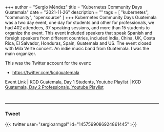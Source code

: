 +++
author = "Sergio Méndez"
title = "Kubernetes Community Days Guatemala"
date = "2021-11-26"
description = ""
tags = [
    "kubernetes",
    "community",
    "opensource"
]
+++
Kubernetes Community Days Guatemala was a two day event, one day for students and other for professionals, we had 402 attendees, 37 speaking sessions, and more than 15 students to organize the event. This event included speakers that speak Spanish and foreigh speakers from different countries, included India, China, UK, Costa Rica, El Salvador, Honduras, Spain, Guatemala and US. The event closed with Mila Verte concert. An indie music band from Guatemala. I was the main organizer.

This was the Twitter account for the event:
- https://twitter.com/kcdguatemala

[Event Link](http://kcdgt.com) | 
[KCD Guatemala, Day 1 Students, Youtube Playlist](https://www.youtube.com/watch?v=Rs8-kAI1SRA&list=PL8hlF0_rzCDyjN9N7S-wrQZ6kc_0hrFCe) |
[KCD Guatemala, Day 2 Professionals, Youtube Playlist](https://www.youtube.com/watch?v=K-OPoe1zJeM&list=PL8hlF0_rzCDz2gamF9AqFYQXfgShtKPtW)
<!--more-->
<br>

---

### Tweet

{{< twitter user="sergioarmgpl" id="1457599086924861445" >}}
